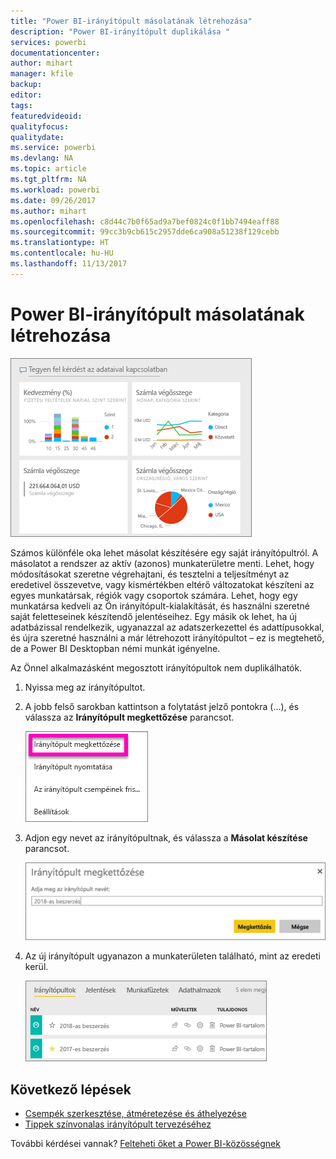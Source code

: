 ```yaml
---
title: "Power BI-irányítópult másolatának létrehozása"
description: "Power BI-irányítópult duplikálása "
services: powerbi
documentationcenter: 
author: mihart
manager: kfile
backup: 
editor: 
tags: 
featuredvideoid: 
qualityfocus: 
qualitydate: 
ms.service: powerbi
ms.devlang: NA
ms.topic: article
ms.tgt_pltfrm: NA
ms.workload: powerbi
ms.date: 09/26/2017
ms.author: mihart
ms.openlocfilehash: c8d44c7b0f65ad9a7bef0824c0f1bb7494eaff88
ms.sourcegitcommit: 99cc3b9cb615c2957dde6ca908a51238f129cebb
ms.translationtype: HT
ms.contentlocale: hu-HU
ms.lasthandoff: 11/13/2017
---
```

# <a name="create-a-copy-of-a-power-bi-dashboard"></a>Power BI-irányítópult másolatának létrehozása
![](media/service-dashboard-copy/power-bi-dashboard.png)

Számos különféle oka lehet másolat készítésére egy saját irányítópultról. A másolatot a rendszer az aktív (azonos) munkaterületre menti. Lehet, hogy módosításokat szeretne végrehajtani, és tesztelni a teljesítményt az eredetivel összevetve, vagy kismértékben eltérő változatokat készíteni az egyes munkatársak, régiók vagy csoportok számára. Lehet, hogy egy munkatársa kedveli az Ön irányítópult-kialakítását, és használni szeretné saját feletteseinek készítendő jelentéseihez. Egy másik ok lehet, ha új adatbázissal rendelkezik, ugyanazzal az adatszerkezettel és adattípusokkal, és újra szeretné használni a már létrehozott irányítópultot – ez is megtehető, de a Power BI Desktopban némi munkát igényelne. 

Az Önnel alkalmazásként megosztott irányítópultok nem duplikálhatók.

1. Nyissa meg az irányítópultot.
2. A jobb felső sarokban kattintson a folytatást jelző pontokra (...), és válassza az **Irányítópult megkettőzése** parancsot.
   
   ![](media/service-dashboard-copy/power-bi-dulicate.png)
3. Adjon egy nevet az irányítópultnak, és válassza a **Másolat készítése** parancsot. 
   
   ![](media/service-dashboard-copy/power-bi-name.png)
4. Az új irányítópult ugyanazon a munkaterületen található, mint az eredeti kerül. 
   
   ![](media/service-dashboard-copy/power-bi-copied.png)

## <a name="next-steps"></a>Következő lépések
* [Csempék szerkesztése, átméretezése és áthelyezése](service-dashboard-edit-tile.md) 
* [Tippek színvonalas irányítópult tervezéséhez](service-dashboards-design-tips.md) 

További kérdései vannak? [Felteheti őket a Power BI-közösségnek](http://community.powerbi.com/)

